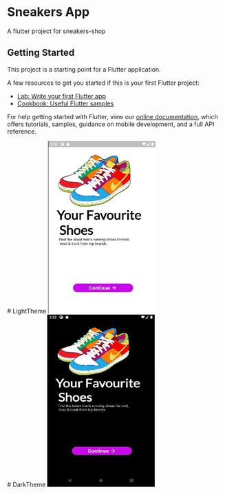 # Sneakers App

A flutter project for sneakers-shop

## Getting Started

This project is a starting point for a Flutter application.

A few resources to get you started if this is your first Flutter project:

- [Lab: Write your first Flutter app](https://flutter.dev/docs/get-started/codelab)
- [Cookbook: Useful Flutter samples](https://flutter.dev/docs/cookbook)

For help getting started with Flutter, view our
[online documentation](https://flutter.dev/docs), which offers tutorials,
samples, guidance on mobile development, and a full API reference.

<div align="left">
  <div>
    # LightTheme
    <img src="https://github.com/PrabeshPP/Sneakers-Shop/blob/master/sneakers/sc1.jpg" width="250" height="400"/>
  <div>
  <div>
    # DarkTheme
    <img src="https://github.com/PrabeshPP/Sneakers-Shop/blob/master/sneakers/sc2.jpg" width="250" height="400"/>
  <div>
  
</div>







